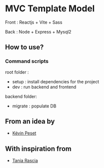 # MVC Template Model

Front : Reactjs + Vite + Sass

Back : Node + Express + Mysql2

## How to use?

### Command scripts

root folder :

- setup : install dependencies for the project
- dev : run backend and frontend

backend folder:

- migrate : populate DB

## From an idea by

- [Kévin Peset](https://github.com/kpeset)

## With inspiration from

- [Tania Rascia](https://github.com/taniarascia)
